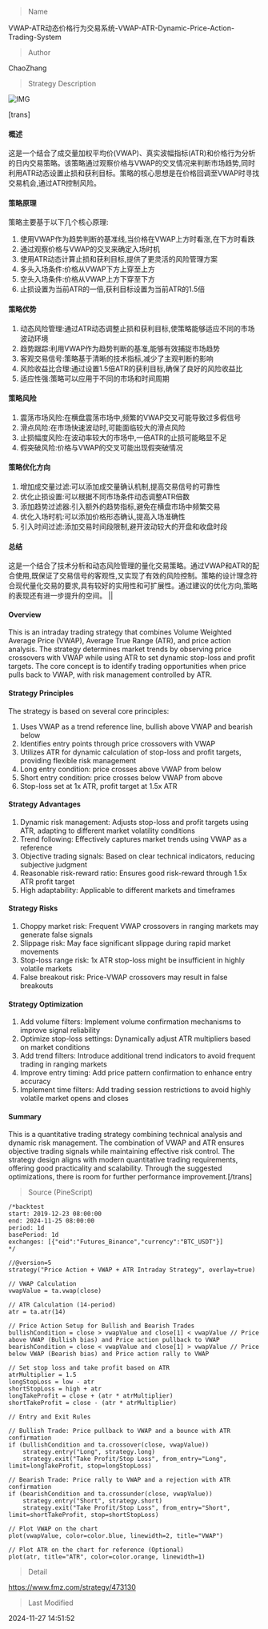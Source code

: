 
> Name

VWAP-ATR动态价格行为交易系统-VWAP-ATR-Dynamic-Price-Action-Trading-System

> Author

ChaoZhang

> Strategy Description

![IMG](https://www.fmz.com/upload/asset/166eab541e99a249154.png)

[trans]
#### 概述
这是一个结合了成交量加权平均价(VWAP)、真实波幅指标(ATR)和价格行为分析的日内交易策略。该策略通过观察价格与VWAP的交叉情况来判断市场趋势,同时利用ATR动态设置止损和获利目标。策略的核心思想是在价格回调至VWAP时寻找交易机会,通过ATR控制风险。

#### 策略原理
策略主要基于以下几个核心原理:
1. 使用VWAP作为趋势判断的基准线,当价格在VWAP上方时看涨,在下方时看跌
2. 通过观察价格与VWAP的交叉来确定入场时机
3. 使用ATR动态计算止损和获利目标,提供了更灵活的风险管理方案
4. 多头入场条件:价格从VWAP下方上穿至上方
5. 空头入场条件:价格从VWAP上方下穿至下方
6. 止损设置为当前ATR的一倍,获利目标设置为当前ATR的1.5倍

#### 策略优势
1. 动态风险管理:通过ATR动态调整止损和获利目标,使策略能够适应不同的市场波动环境
2. 趋势跟踪:利用VWAP作为趋势判断的基准,能够有效捕捉市场趋势
3. 客观交易信号:策略基于清晰的技术指标,减少了主观判断的影响
4. 风险收益比合理:通过设置1.5倍ATR的获利目标,确保了良好的风险收益比
5. 适应性强:策略可以应用于不同的市场和时间周期

#### 策略风险
1. 震荡市场风险:在横盘震荡市场中,频繁的VWAP交叉可能导致过多假信号
2. 滑点风险:在市场快速波动时,可能面临较大的滑点风险
3. 止损幅度风险:在波动率较大的市场中,一倍ATR的止损可能略显不足
4. 假突破风险:价格与VWAP的交叉可能出现假突破情况

#### 策略优化方向
1. 增加成交量过滤:可以添加成交量确认机制,提高交易信号的可靠性
2. 优化止损设置:可以根据不同市场条件动态调整ATR倍数
3. 添加趋势过滤器:引入额外的趋势指标,避免在横盘市场中频繁交易
4. 优化入场时机:可以添加价格形态确认,提高入场准确性
5. 引入时间过滤:添加交易时间段限制,避开波动较大的开盘和收盘时段

#### 总结
这是一个结合了技术分析和动态风险管理的量化交易策略。通过VWAP和ATR的配合使用,既保证了交易信号的客观性,又实现了有效的风险控制。策略的设计理念符合现代量化交易的要求,具有较好的实用性和可扩展性。通过建议的优化方向,策略的表现还有进一步提升的空间。 ||

#### Overview
This is an intraday trading strategy that combines Volume Weighted Average Price (VWAP), Average True Range (ATR), and price action analysis. The strategy determines market trends by observing price crossovers with VWAP while using ATR to set dynamic stop-loss and profit targets. The core concept is to identify trading opportunities when price pulls back to VWAP, with risk management controlled by ATR.

#### Strategy Principles
The strategy is based on several core principles:
1. Uses VWAP as a trend reference line, bullish above VWAP and bearish below
2. Identifies entry points through price crossovers with VWAP
3. Utilizes ATR for dynamic calculation of stop-loss and profit targets, providing flexible risk management
4. Long entry condition: price crosses above VWAP from below
5. Short entry condition: price crosses below VWAP from above
6. Stop-loss set at 1x ATR, profit target at 1.5x ATR

#### Strategy Advantages
1. Dynamic risk management: Adjusts stop-loss and profit targets using ATR, adapting to different market volatility conditions
2. Trend following: Effectively captures market trends using VWAP as a reference
3. Objective trading signals: Based on clear technical indicators, reducing subjective judgment
4. Reasonable risk-reward ratio: Ensures good risk-reward through 1.5x ATR profit target
5. High adaptability: Applicable to different markets and timeframes

#### Strategy Risks
1. Choppy market risk: Frequent VWAP crossovers in ranging markets may generate false signals
2. Slippage risk: May face significant slippage during rapid market movements
3. Stop-loss range risk: 1x ATR stop-loss might be insufficient in highly volatile markets
4. False breakout risk: Price-VWAP crossovers may result in false breakouts

#### Strategy Optimization
1. Add volume filters: Implement volume confirmation mechanisms to improve signal reliability
2. Optimize stop-loss settings: Dynamically adjust ATR multipliers based on market conditions
3. Add trend filters: Introduce additional trend indicators to avoid frequent trading in ranging markets
4. Improve entry timing: Add price pattern confirmation to enhance entry accuracy
5. Implement time filters: Add trading session restrictions to avoid highly volatile market opens and closes

#### Summary
This is a quantitative trading strategy combining technical analysis and dynamic risk management. The combination of VWAP and ATR ensures objective trading signals while maintaining effective risk control. The strategy design aligns with modern quantitative trading requirements, offering good practicality and scalability. Through the suggested optimizations, there is room for further performance improvement.[/trans]



> Source (PineScript)

``` pinescript
/*backtest
start: 2019-12-23 08:00:00
end: 2024-11-25 08:00:00
period: 1d
basePeriod: 1d
exchanges: [{"eid":"Futures_Binance","currency":"BTC_USDT"}]
*/

//@version=5
strategy("Price Action + VWAP + ATR Intraday Strategy", overlay=true)

// VWAP Calculation
vwapValue = ta.vwap(close)

// ATR Calculation (14-period)
atr = ta.atr(14)

// Price Action Setup for Bullish and Bearish Trades
bullishCondition = close > vwapValue and close[1] < vwapValue // Price above VWAP (Bullish bias) and Price action pullback to VWAP
bearishCondition = close < vwapValue and close[1] > vwapValue // Price below VWAP (Bearish bias) and Price action rally to VWAP

// Set stop loss and take profit based on ATR
atrMultiplier = 1.5
longStopLoss = low - atr
shortStopLoss = high + atr
longTakeProfit = close + (atr * atrMultiplier)
shortTakeProfit = close - (atr * atrMultiplier)

// Entry and Exit Rules

// Bullish Trade: Price pullback to VWAP and a bounce with ATR confirmation
if (bullishCondition and ta.crossover(close, vwapValue))
    strategy.entry("Long", strategy.long)
    strategy.exit("Take Profit/Stop Loss", from_entry="Long", limit=longTakeProfit, stop=longStopLoss)

// Bearish Trade: Price rally to VWAP and a rejection with ATR confirmation
if (bearishCondition and ta.crossunder(close, vwapValue))
    strategy.entry("Short", strategy.short)
    strategy.exit("Take Profit/Stop Loss", from_entry="Short", limit=shortTakeProfit, stop=shortStopLoss)

// Plot VWAP on the chart
plot(vwapValue, color=color.blue, linewidth=2, title="VWAP")

// Plot ATR on the chart for reference (Optional)
plot(atr, title="ATR", color=color.orange, linewidth=1)

```

> Detail

https://www.fmz.com/strategy/473130

> Last Modified

2024-11-27 14:51:52
